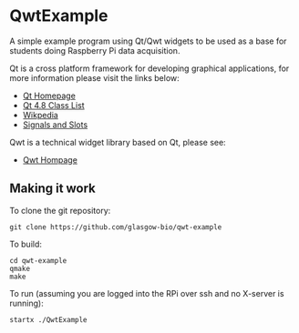 QwtExample
===========

A simple example program using Qt/Qwt widgets to be used as a base for students doing Raspberry Pi data acquisition.

Qt is a cross platform framework for developing graphical applications, for more information please visit the links below:
* [Qt Homepage](http://qt-project.org/)
* [Qt 4.8 Class List](http://qt-project.org/doc/qt-4.8/classes.html)
* [Wikpedia](http://en.wikipedia.org/wiki/Qt_(framework))
* [Signals and Slots](http://qt-project.org/doc/qt-4.8/signalsandslots.html)

Qwt is a technical widget library based on Qt, please see:
* [Qwt Hompage](http://qwt.sourceforge.net/)


Making it work
--------------

To clone the git repository:

    git clone https://github.com/glasgow-bio/qwt-example

To build:

    cd qwt-example
    qmake
    make

To run (assuming you are logged into the RPi over ssh and no X-server is running):

    startx ./QwtExample
